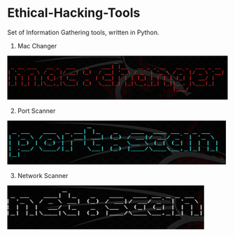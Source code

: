 # Ethical-Hacking-Tools
Set of Information Gathering tools, written in Python.

1. Mac Changer
<img src="1. mac_changer/Screenshot from 2019-03-16 16-32-11.png" width="600" height="100"/>

2. Port Scanner
<img src="2. Port Scanner/port-Scanner-banner.png" width="500" height="100"/>

3. Network Scanner
<img src="3. Network-Scanner/network-scanner-banner.png" width="450" height="100"/>
